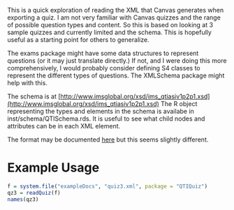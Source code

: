 This is a quick exploration of reading the XML that Canvas generates when exporting a quiz.
I am not very familiar with Canvas quizzes and the range of possible question types and content. 
So this is based on looking at 3 sample quizzes and currently limited and the schema.
This is hopefully useful as a starting point for others to generalize.

The exams package might have some data structures to represent questions (or it may just translate
directly.)  If not, and I were doing this more comprehensively, I would probably consider defining S4 classes to
represent the different types of questions. The XMLSchema package might help with this.

The schema is at [http://www.imsglobal.org/xsd/ims_qtiasiv1p2p1.xsd](http://www.imsglobal.org/xsd/ims_qtiasiv1p2p1.xsd)
The R object representing the types and elements in the schema is availabe in
inst/schema/QTISchema.rds. It is useful to see what child nodes and attributes can be in each XML element.

The format may be documented [here](http://www.imsglobal.org/question/index.html) but this seems
slightly different.



# Example Usage

```r
f = system.file("exampleDocs", "quiz3.xml", package = "QTIQuiz")
qz3 = readQuiz(f)
names(qz3)
```
